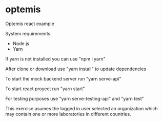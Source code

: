 # optemis

Optemis react example

System requirements

- Node js
- Yarn

If yarn is not installed you can use "npm i yarn"

After clone or download use "yarn install" to update dependencies

To start the mock backend server run "yarn serve-api"

To start react proyect run "yarn start"

For testing purposes use "yarn serve-testing-api" and "yarn test"

This exercise asumes the logged in user selected an organization which may contain one or more laboratories in different countries.

